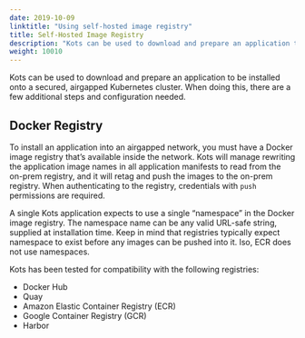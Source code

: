 ```yaml
---
date: 2019-10-09
linktitle: "Using self-hosted image registry"
title: Self-Hosted Image Registry
description: "Kots can be used to download and prepare an application to be installed onto a secured, airgapped Kubernetes cluster. When doing this, there are a few additional steps and configuration needed."
weight: 10010
---
```


Kots can be used to download and prepare an application to be installed onto a secured, airgapped Kubernetes cluster. When doing this, there are a few additional steps and configuration needed.

## Docker Registry
To install an application into an airgapped network, you must have a Docker image registry that’s available inside the network.
Kots will manage rewriting the application image names in all application manifests to read from the on-prem registry, and it will retag and push the images to the on-prem registry.
When authenticating to the registry, credentials with `push` permissions are required.

A single Kots application expects to use a single “namespace” in the Docker image registry.
The namespace name can be any valid URL-safe string, supplied at installation time.
Keep in mind that registries typically expect namespace to exist before any images can be pushed into it.
lso, ECR does not use namespaces.

Kots has been tested for compatibility with the following registries:

- Docker Hub
- Quay
- Amazon Elastic Container Registry (ECR)
- Google Container Registry (GCR)
- Harbor


